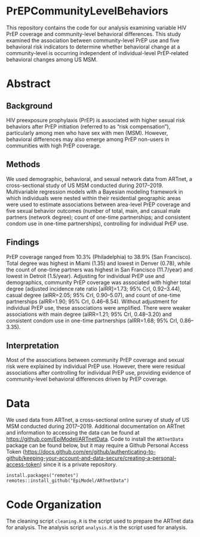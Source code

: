 # PrEPCommunityLevelBehaviors

This repository contains the code for our analysis examining variable HIV PrEP coverage and community-level behavioral differences. This study examined the association between community-level PrEP use and five behavioral risk indicators to determine whether behavioral change at a community-level is occurring independent of individual-level PrEP-related behavioral changes among US MSM.


# Abstract

## Background
HIV preexposure prophylaxis (PrEP) is associated with higher sexual risk behaviors after PrEP initiation (referred to as “risk compensation”), particularly among men who have sex with men (MSM). However, behavioral differences may also emerge among PrEP non-users in communities with high PrEP coverage.

## Methods
We used demographic, behavioral, and sexual network data from ARTnet, a cross-sectional study of US MSM conducted during 2017–2019. Multivariable regression models with a Bayesian modeling framework in which individuals were nested within their residential geographic areas were used to estimate associations between area-level PrEP coverage and five sexual behavior outcomes (number of total, main, and casual male partners (network degree); count of one-time partnerships; and consistent condom use in one-time partnerships), controlling for individual PrEP use.

## Findings
PrEP coverage ranged from 10.3% (Philadelphia) to 38.9% (San Francisco). Total degree was highest in Miami (1.35) and lowest in Denver (0.78), while the count of one-time partners was highest in San Francisco (11.7/year) and lowest in Detroit (1.5/year). Adjusting for individual PrEP use and demographics, community PrEP coverage was associated with higher total degree (adjusted incidence rate ratio [aIRR]=1.73; 95% CrI, 0.92–3.44), casual degree (aIRR=2.05; 95% CrI, 0.90–5.07), and count of one-time partnerships (aIRR=1.90; 95% CrI, 0.46–8.54). Without adjustment for individual PrEP use, these associations were amplified. There were weaker associations with main degree (aIRR=1.21; 95% CrI, 0.48–3.20) and consistent condom use in one-time partnerships (aIRR=1.68; 95% CrI, 0.86–3.35).

## Interpretation
Most of the associations between community PrEP coverage and sexual risk were explained by individual PrEP use. However, there were residual associations after controlling for individual PrEP use, providing evidence of community-level behavioral differences driven by PrEP coverage.


# Data
We used data from ARTnet, a cross-sectional online survey of study of US MSM conducted during 2017–2019. Additional documentation on ARTnet and information to accessing the data can be found at https://github.com/EpiModel/ARTnetData. Code to install the `ARTnetData` package can be found below, but it may require a Github Personal Access Token (https://docs.github.com/en/github/authenticating-to-github/keeping-your-account-and-data-secure/creating-a-personal-access-token) since it is a private repository.

```
install.packages("remotes")
remotes::install_github("EpiModel/ARTnetData")
```

# Code Organization
The cleaning script `cleaning.R` is the script used to prepare the ARTnet data for analysis. The analysis script `analysis.R` is the script used for analysis.
